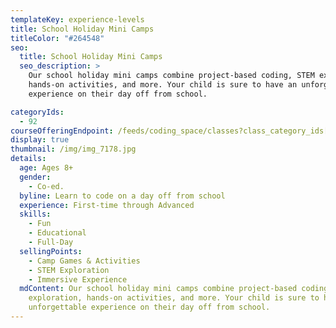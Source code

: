 ```yaml
---
templateKey: experience-levels
title: School Holiday Mini Camps
titleColor: "#264548"
seo:
  title: School Holiday Mini Camps
  seo_description: >
    Our school holiday mini camps combine project-based coding, STEM exploration,
    hands-on activities, and more. Your child is sure to have an unforgettable
    experience on their day off from school.

categoryIds:
  - 92
courseOfferingEndpoint: /feeds/coding_space/classes?class_category_ids[]=92
display: true
thumbnail: /img/img_7178.jpg
details:
  age: Ages 8+
  gender:
    - Co-ed.
  byline: Learn to code on a day off from school
  experience: First-time through Advanced
  skills:
    - Fun
    - Educational
    - Full-Day
  sellingPoints:
    - Camp Games & Activities
    - STEM Exploration
    - Immersive Experience
  mdContent: Our school holiday mini camps combine project-based coding, STEM
    exploration, hands-on activities, and more. Your child is sure to have an
    unforgettable experience on their day off from school.
---
```

